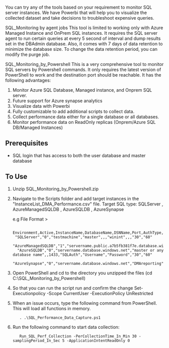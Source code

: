 You can try any of the tools based on your requirement to monitor SQL server instances. We have Powerbi that will help you to visualize the collected dataset and take decisions to troubleshoot expensive queries.

SQL_Monitoring by agent jobs
          This tool is limited to working only with Azure Managed Instance and OnPrem SQL instances. It requires the SQL server agent to run certain queries at every 5 second of interval and dump results set in the DBAdmin database. Also, it comes with 7 days of data retention to minimize the database size. To change the data retention period, you can modify the purge job.          
 
 
SQL_Monitoring_by_Powershell
          This is a very comprehensive tool to monitor SQL servers by Powershell commands. It only requires the latest version of PowerShell to work and the destination port should be reachable. It has the following advantages:
1. Monitor Azure SQL Database, Managed instance, and Onprem SQL server.
2. Future support for Azure synapse analytics
3. Visualize data with Powerbi
4. Fully customizable to add additional scripts to collect data.
5. Collect performance data either for a single database or all databases.
6. Monitor performance data on ReadOnly replicas (Onprem/Azure SQL DB/Managed Instances)
       
## Prerequisites
- SQL login that has access to both the user database and master database

 ## To Use
 
1. Unzip SQL_Monitoring_by_Powershell.zip
2. Navigate to the Scripts folder and add target instances in the "InstanceList_DMA_Performance.csv" file.
    Target SQL type: SQLServer , AzureManagedSQLDB , AzureSQLDB , AzureSynapse
   
    e.g File Format >
   
        Environment,Active,InstanceName,DatabaseName,DSNName,Port,AuthType,UserName,Password,QueryTimeout,ConnectionTimeout
        "SQLServer","0","testmachine","master",,,"winint",,,"30","60"
         "AzureManagedSQLDB","1","servername.public.a7b5fb381f7e.database.windows.net","master",,3342,"SQLAuth","Username","Password","30","60"
         "AzureSQLDB","0","servername.database.windows.net","master or any database name",,1433,"SQLAuth","Username","Password","30","60"
         "AzureSynapse","0","servername.database.windows.net","DMAreporting",,1433,"SQLAuth","Username","Password","30","60"
     

2. Open PowerShell and cd to the directory you unzipped the files  (cd C:\SQL_Monitoring_by_Powershell)
 
4. So that you can run the script run and confirm the change
           Set-Executionpolicy -Scope CurrentUser -ExecutionPolicy UnRestricted

5. When an issue occurs, type the following command from PowerShell. This will load all functions in memory.
  
          . .\SQL_Performance_Data_Capture.ps1
     
6. Run the following command to start data collection:

          Run_SQL_Perf_Collection -PerCollectionTime_In_Min 30 -samplingPeriod_In_Sec 5 -ApplicationIntentReadOnly 0
